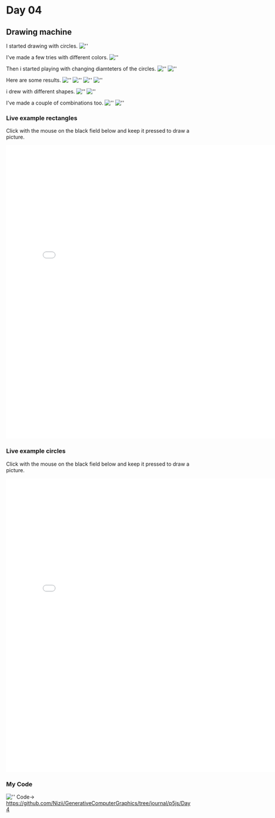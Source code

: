 # Day 04

## Drawing machine

I started drawing with circles. 
![''](../../assets/images/day4/try1.JPG)

I've made a few tries with different colors.
![''](../../assets/images/day4/try3.JPG)

Then i started playing with changing diamteters of the circles.
![''](../../assets/images/day4/try4.JPG)
![''](../../assets/images/day4/codediameter.JPG)

Here are some results.
![''](../../assets/images/day4/try5.JPG)
![''](../../assets/images/day4/try7.JPG)
![''](../../assets/images/day4/try14.JPG)
![''](../../assets/images/day4/try8.JPG)

i drew with different shapes.
![''](../../assets/images/day4/try10.JPG)
![''](../../assets/images/day4/coderec.JPG)

I've made a couple of combinations too.
![''](../../assets/images/day4/try11.JPG)
![''](../../assets/images/day4/codeink.JPG)


### Live example rectangles

Click with the mouse on the black field below and keep it pressed to draw a picture.
<iframe src="../../p5js/Day4/index.html" width="800" height="800" frameborder="0" allow="autoplay; fullscreen; picture-in-picture" allowfullscreen></iframe>

### Live example circles
Click with the mouse on the black field below and keep it pressed to draw a picture.
<iframe src="../../p5js/Day4/indexc.html" width="800" height="800" frameborder="0" allow="autoplay; fullscreen; picture-in-picture" allowfullscreen></iframe>

### My Code
![''](../../assets/images/day4/code.JPG)
Code-> <https://github.com/Nizii/GenerativeComputerGraphics/tree/journal/p5js/Day4>